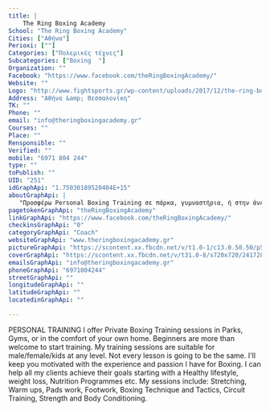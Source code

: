 ```yaml
---
title: |
    The Ring Boxing Academy
School: "The Ring Boxing Academy"
Cities: ["Αθήνα"]
Perioxi: [""]
Categories: ["Πολεμικές τέχνες"]
Subcategories: ["Boxing  "]
Organization: ""
Facebook: "https://www.facebook.com/theRingBoxingAcademy/"
Website: ""
Logo: "http://www.fightsports.gr/wp-content/uploads/2017/12/the-ring-boxing-academy.jpg"
Address: "Αθήνα &amp; Θεσσαλονίκη"
TK: ""
Phone: ""
email: "info@theringboxingacademy.gr"
Courses: ""
Place: ""
Rensponsible: ""
Verified: ""
mobile: "6971 804 244"
type: ""
toPublish: ""
UID: "251"
idGraphApi: "1.75030189520404E+15"
aboutGraphApi: | 
   "Προσφέρω Personal Boxing Training σε πάρκα, γυμναστήρια, ή στην άνεση του σπιτιού σας."
pagetokenGraphApi: "theRingBoxingAcademy"
linkGraphApi: "https://www.facebook.com/theRingBoxingAcademy/"
checkinsGraphApi: "0"
categoryGraphApi: "Coach"
websiteGraphApi: "www.theringboxingacademy.gr"
pictureGraphApi: "https://scontent.xx.fbcdn.net/v/t1.0-1/c13.0.50.50/p50x50/23905677_2199501433617413_636908404667423906_n.jpg?oh=b0f727b49672c99e22c7475f3991c773&amp;oe=5B02CA85"
coverGraphApi: "https://scontent.xx.fbcdn.net/v/t31.0-8/s720x720/24172869_2201677980066425_738459141135101732_o.jpg?oh=d7933c4abd82b4d86a7a2094074dcd89&amp;oe=5B015B0E"
emailsGraphApi: "info@theringboxingacademy.gr"
phoneGraphApi: "6971804244"
streetGraphApi: ""
longitudeGraphApi: ""
latitudeGraphApi: ""
locatedinGraphApi: ""

---
```


PERSONAL TRAINING I offer Private Boxing Training sessions in Parks, Gyms, or in the comfort of your own home. Beginners are more than welcome to start training. My training sessions are suitable for male/female/kids at any level. Not every lesson is going to be the same. I&#39;ll keep you motivated with the experience and passion I have for Boxing. I can help all my clients achieve their goals starting with a Healthy lifestyle, weight loss, Nutrition Programmes etc. My sessions include: Stretching, Warm ups, Pads work, Footwork, Boxing Technique and Tactics, Circuit Training, Strength and Body Conditioning. 

